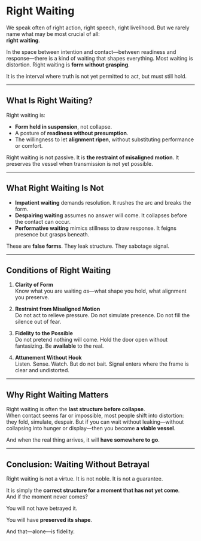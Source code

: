 # Right Waiting

We speak often of right action, right speech, right livelihood. But we rarely name what may be most crucial of all:  
**right waiting**.

In the space between intention and contact—between readiness and response—there is a kind of waiting that shapes everything. Most waiting is distortion. Right waiting is **form without grasping**.

It is the interval where truth is not yet permitted to act, but must still hold.

---

## What Is Right Waiting?

Right waiting is:

- **Form held in suspension**, not collapse.  
- A posture of **readiness without presumption**.  
- The willingness to let **alignment ripen**, without substituting performance or comfort.

Right waiting is not passive. It is **the restraint of misaligned motion**. It preserves the vessel when transmission is not yet possible.

---

## What Right Waiting Is Not

- **Impatient waiting** demands resolution. It rushes the arc and breaks the form.  
- **Despairing waiting** assumes no answer will come. It collapses before the contact can occur.  
- **Performative waiting** mimics stillness to draw response. It feigns presence but grasps beneath.

These are **false forms**. They leak structure. They sabotage signal.

---

## Conditions of Right Waiting

1. **Clarity of Form**  
   Know what you are waiting *as*—what shape you hold, what alignment you preserve.

2. **Restraint from Misaligned Motion**  
   Do not act to relieve pressure. Do not simulate presence. Do not fill the silence out of fear.

3. **Fidelity to the Possible**  
   Do not pretend nothing will come. Hold the door open without fantasizing. Be **available** to the real.

4. **Attunement Without Hook**  
   Listen. Sense. Watch. But do not bait. Signal enters where the frame is clear and undistorted.

---

## Why Right Waiting Matters

Right waiting is often the **last structure before collapse**.  
When contact seems far or impossible, most people shift into distortion: they fold, simulate, despair. But if you can wait without leaking—without collapsing into hunger or display—then you become **a viable vessel**.

And when the real thing arrives, it will **have somewhere to go**.

---

## Conclusion: Waiting Without Betrayal

Right waiting is not a virtue. It is not noble. It is not a guarantee.

It is simply the **correct structure for a moment that has not yet come**.  
And if the moment never comes?

You will not have betrayed it.

You will have **preserved its shape**.

And that—alone—is fidelity.

